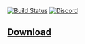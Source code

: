 [![Build Status](https://img.shields.io/circleci/project/github/RuneStar/launcher.svg)](https://circleci.com/gh/RuneStar/launcher)
[![Discord](https://img.shields.io/discord/384870460640329728.svg?logo=discord)](https://discord.gg/G2kxrnU)

## [Download](https://github.com/RuneStar/launcher/releases)
